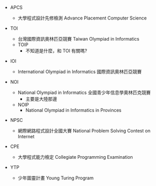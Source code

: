- APCS
  - 大學程式設計先修檢測 Advance Placement Computer Science

- TOI 
  - 台灣國際資訊奧林匹亞競賽 Taiwan Olympiad in Informatics
  - TOIP
    - 不知道是什麼，和 TOI 有關嗎?

- IOI
  - International Olympiad in Informatics 國際資訊奧林匹亞競賽

- NOI
  - National Olympiad in Informatics 全國青少年信息學奧林匹克競賽
    - 主要是大陸那邊
  - NOIP
    - National Olympiad in Informatics in Provinces

- NPSC
  - 網際網路程式設計全國大賽 National Problem Solving Contest on Internet

- CPE
  - 大學程式能力檢定 Collegiate Programming Examination

- YTP
  - 少年圖靈計畫 Young Turing Program
